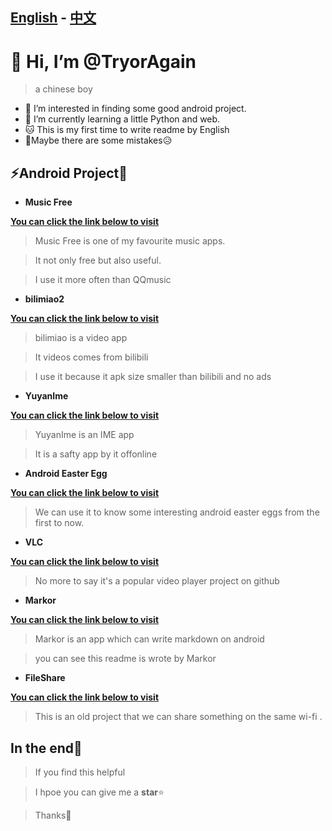 ## [English](README.md) - [中文](README_zh.md)

# 👋 Hi, I’m @TryorAgain
> a chinese boy 
- 👀 I’m interested in finding some good android project.
- 🌱 I’m currently learning a little Python and web.
- 🐱 This is my first time to write readme by English
- 🧐Maybe there are some mistakes😥


## ⚡Android Project🤗
-  **Music Free**

 **[You can click the link below to visit](https://github.com/maotoumao/MusicFree)**
>Music Free is one of my favourite music apps.

>It not only free but also useful.

>I use it more often than QQmusic

- **bilimiao2**

**[You can click the link below to visit](https://github.com/10miaomiao/bilimiao2)**
>bilimiao is a video app

>It videos comes from bilibili

>I use it because it apk size smaller than bilibili and no ads

- **YuyanIme**

**[You can click the link below to visit](https://github.com/gurecn/YuyanIme)**
>YuyanIme is an IME app

>It is a safty app by it offonline

- **Android Easter Egg**

**[You can click the link below to visit](https://github.com/hushenghao/AndroidEasterEggs)**
>We can use it to know some interesting android easter eggs from the first to now.

- **VLC**

**[You can click the link below to visit](https://github.com/videolan/vlc)**
>No more to say it's a popular video player project on github

- **Markor**

**[You can click the link below to visit](https://github.com/gsantner/markor)**
>Markor is an app which can write markdown on android

>you can see this readme is wrote by Markor

- **FileShare**

**[You can click the link below to visit](https://github.com/uebian/FileShare)**
>This is an old project that we can share something on the same wi-fi .

 ## In the end🧐
 >If you find this helpful

 >I hpoe you can give me a **star**⭐

>Thanks🤩
 
<!---
TryorAgain/TryorAgain is a ✨ special ✨ repository because its `README.md` (this file) appears on your GitHub profile.
You can click the Preview link to take a look at your changes.
--->